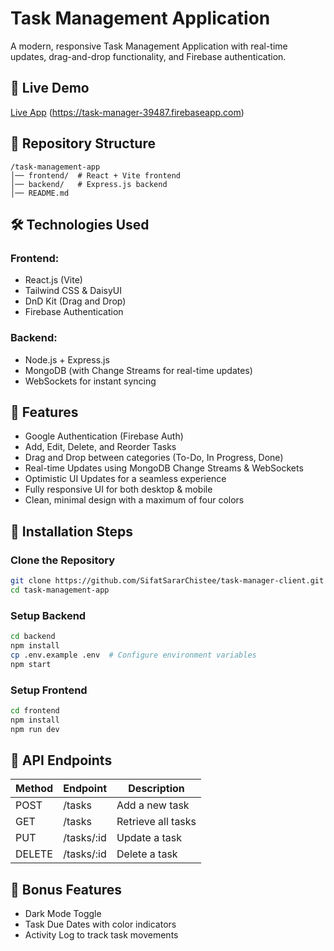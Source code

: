 # Task Management Application

A modern, responsive Task Management Application with real-time updates, drag-and-drop functionality, and Firebase authentication.

## 🚀 Live Demo

[Live App](#) (https://task-manager-39487.firebaseapp.com)

## 📂 Repository Structure

```
/task-management-app
│── frontend/  # React + Vite frontend
│── backend/   # Express.js backend
│── README.md
```

## 🛠 Technologies Used

### Frontend:

- React.js (Vite)
- Tailwind CSS & DaisyUI
- DnD Kit (Drag and Drop)
- Firebase Authentication

### Backend:

- Node.js + Express.js
- MongoDB (with Change Streams for real-time updates)
- WebSockets for instant syncing

## 🔑 Features

- Google Authentication (Firebase Auth)
- Add, Edit, Delete, and Reorder Tasks
- Drag and Drop between categories (To-Do, In Progress, Done)
- Real-time Updates using MongoDB Change Streams & WebSockets
- Optimistic UI Updates for a seamless experience
- Fully responsive UI for both desktop & mobile
- Clean, minimal design with a maximum of four colors

## 📌 Installation Steps

### Clone the Repository

```sh
git clone https://github.com/SifatSararChistee/task-manager-client.git
cd task-management-app
```

### Setup Backend

```sh
cd backend
npm install
cp .env.example .env  # Configure environment variables
npm start
```

### Setup Frontend

```sh
cd frontend
npm install
npm run dev
```

## 🔗 API Endpoints

| Method | Endpoint   | Description        |
| ------ | ---------- | ------------------ |
| POST   | /tasks     | Add a new task     |
| GET    | /tasks     | Retrieve all tasks |
| PUT    | /tasks/:id | Update a task      |
| DELETE | /tasks/:id | Delete a task      |

## 🎯 Bonus Features

- Dark Mode Toggle
- Task Due Dates with color indicators
- Activity Log to track task movements
